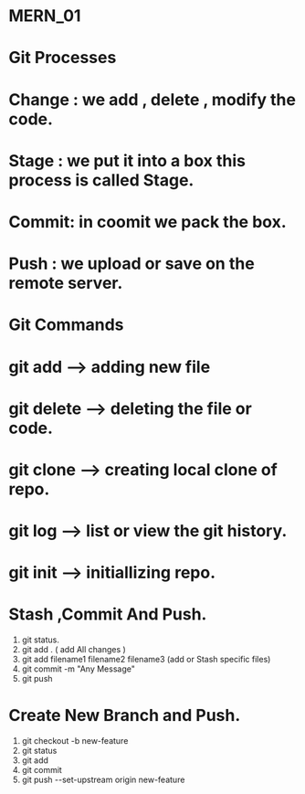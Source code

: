 # MERN_01
# Git Processes
# Change : we add , delete , modify the code.
# Stage : we put it into a box this process is called Stage.
# Commit: in coomit we pack the box. 
# Push : we upload or save on the remote server.
# Git Commands
# git add --> adding new file 
# git delete --> deleting the file or code.
# git clone --> creating local clone of repo. 
# git log --> list or view the git history.
# git init --> initiallizing repo.


# Stash ,Commit And  Push.
1) git status.
2) git add . ( add All changes )
3) git add filename1 filename2 filename3  (add or Stash specific files)
4) git commit -m "Any Message"
5) git push

# Create New Branch and Push.

1) git checkout -b new-feature
2) git status
3) git add <some-file>
4) git commit
5) git push --set-upstream origin new-feature

